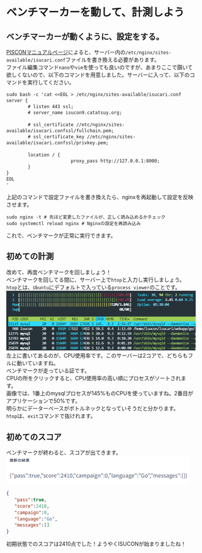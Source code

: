 # ベンチマーカーを動して、計測しよう

## ベンチマーカーが動くように、設定をする。
[PISCONマニュアルページ](https://piscon.trap.jp/manual)によると、サーバー内の`/etc/nginx/sites-available/isucari.conf`ファイルを書き換える必要があります。  
ファイル編集コマンド`nano`や`vim`を使っても良いのですが、あまりここで躓いて欲しくないので、以下のコマンドを用意しました。サーバーに入って、以下のコマンドを実行してください。
```shell
sudo bash -c 'cat <<EOL > /etc/nginx/sites-available/isucari.conf
server {
        # listen 443 ssl;
        # server_name isucon9.catatsuy.org;

        # ssl_certificate //etc/nginx/sites-available/isucari.confssl/fullchain.pem;
        # ssl_certificate_key //etc/nginx/sites-available/isucari.confssl/privkey.pem;

        location / {
                        proxy_pass http://127.0.0.1:8000;
        }
}
EOL
'
```
上記のコマンドで設定ファイルを書き換えたら、nginxを再起動して設定を反映させます。
```shell
sudo nginx -t # 先ほど変更したファイルが、正しく読み込めるかチェック
sudo systemctl reload nginx # Nginxの設定を再読み込み
```
これで、ベンチマークが正常に実行できます。

## 初めての計測
改めて、再度ベンチマークを回しましょう！  
ベンチマークを回してる間に、サーバー上で`htop`と入力し実行しましょう。  
`htop`とは、`Ubuntu`にデフォルトで入っている`process viewer`のことです。  
![](3-img/img.png)
左上に書いてあるのが、CPU使用率です。このサーバーは2コアで、どちらもフルに動いていますね。  
ベンチマークが走っている証です。  
CPUの所をクリックすると、CPU使用率の高い順にプロセスがソートされます。  
画像では、1番上のmysqlプロセスが145%ものCPUを使っていますね。2番目がアプリケーションで50%です。  
明らかにデーターベースがボトルネックとなっていそうだと分かります。  
`htop`は、`exit`コマンドで抜けれます。

## 初めてのスコア
ベンチマークが終わると、スコアが出てきます。
![](3-img/img_2.png)
```json
{
   "pass":true,
   "score":2410,
   "campaign":0,
   "language":"Go",
   "messages":[]
}
```
初期状態でのスコアは2410点でした！ようやくISUCONが始まりましたね！